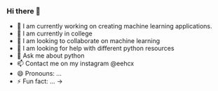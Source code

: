 ### Hi there 👋

- 🔭 I am currently working on creating machine learning applications.
- 🌱 I am currently in college
- 👯 I am looking to collaborate on machine learning
- 🤔 I am looking for help with different python resources
- 💬 Ask me about python
- 📫 Contact me on my instagram @eehcx
- 😄 Pronouns: ...
- ⚡ Fun fact: ...
-> 

